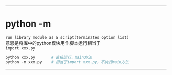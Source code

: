 ***
# python -m

`run library module as a script(terminates option list)`    
意思是将库中的python模块用作脚本运行相当于    
`import xxx.py`


```python
python xxx.py       # 直接运行，main方法
python -m xxx.py    # 相当于import xxx.py，不执行main方法
```
***